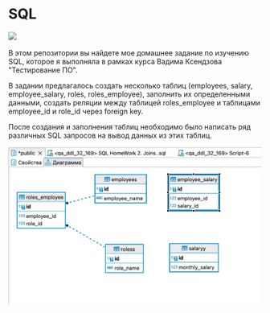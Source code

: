 # SQL
![](https://lh3.googleusercontent.com/-v5LSZJbYI7E/YFdIchHdrnI/AAAAAAAAml0/hAwPRbMOpmEtd-0VA27zB4GS9O0a2kUzQCLcBGAsYHQ/image.png)

В этом репозитории вы найдете мое домашнее задание по изучению SQL, которое я выполняла в рамках курса Вадима Ксендзова "Тестирование ПО". 

В задании предлагалось создать несколько таблиц (employees, salary, employee_salary, roles, roles_employee), заполнить их определенными данными, создать реляции между таблицей roles_employee и таблицами employee_id и role_id через foreign key. 

После создания и заполнения таблиц необходимо было написать ряд различных SQL запросов на вывод данных из этих таблиц.

![](https://github.com/Sawa-solo/SQL/blob/9e8109ffa2fd7590ada5ff52eaa6f17f8da5f793/screen/table%20relation.jpg)

